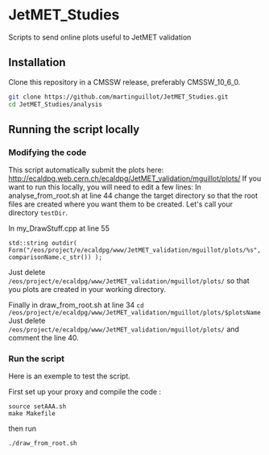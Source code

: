 # JetMET_Studies
Scripts to send online plots useful to JetMET validation

## Installation
Clone this repository in a CMSSW release, preferably CMSSW_10_6_0.
```bash
git clone https://github.com/martinguillot/JetMET_Studies.git
cd JetMET_Studies/analysis
```
## Running the script locally
### Modifying the code
This script automatically submit the plots here: http://ecaldpg.web.cern.ch/ecaldpg/JetMET_validation/mguillot/plots/
If you want to run this locally, you will need to edit a few lines:
In analyse_from_root.sh at line 44 change the target directory so that the root files are created where you want them to be created. Let's call your directory ```testDir```. 


In my_DrawStuff.cpp at line 55
```
std::string outdir( Form("/eos/project/e/ecaldpg/www/JetMET_validation/mguillot/plots/%s", comparisonName.c_str()) );
```
Just delete ```/eos/project/e/ecaldpg/www/JetMET_validation/mguillot/plots/``` so that you plots are created in your working directory.

Finally in draw_from_root.sh at line 34
```cd /eos/project/e/ecaldpg/www/JetMET_validation/mguillot/plots/$plotsName```
Just delete ```/eos/project/e/ecaldpg/www/JetMET_validation/mguillot/plots/``` and comment the line 40.
### Run the script
Here is an exemple to test the script.

First set up your proxy and compile the code :
```
source setAAA.sh
make Makefile
```
then run 
```
./draw_from_root.sh
